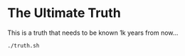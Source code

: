 # The Ultimate Truth 
This is a truth that needs to be known 1k years from now...

```bash
./truth.sh
```

